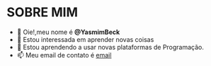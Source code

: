  # SOBRE MIM #

- 👋 Oie!,meu nome é **@YasmimBeck**
- 👀 Estou interessada em aprender novas coisas
- 🌱 Estou aprendendo a usar novas plataformas de Programação.
- 📫 Meu email de contato é [email](yasmim.duarte@escola.pr.gov.br)

